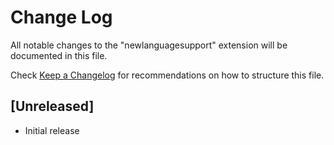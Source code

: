 # Change Log

All notable changes to the "newlanguagesupport" extension will be documented in this file.

Check [Keep a Changelog](http://keepachangelog.com/) for recommendations on how to structure this file.

## [Unreleased]

- Initial release